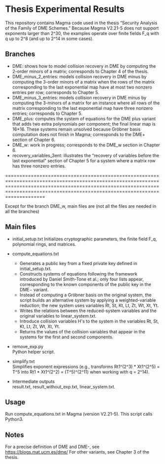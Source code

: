 # Thesis Experimental Results

This repository contains Magma code used in the thesis “Security Analysis of the Family of DME Schemes.” Because Magma V2.21-5 does not support exponents larger than 2^30, the examples operate over finite fields F_q with q up to 2^8 (and up to 2^14 in some cases).

## Branches
- DME: shows how to model collision recovery in DME by computing the 2-order minors of a matrix; corresponds to Chapter 4 of the thesis.
- DME_minus_2_entries: models collision recovery in DME minus by computing the 3-order minors of a matrix when the rows of the matrix corresponding to the last exponential map have at most two nonzero entries per row; corresponds to Chapter 5.
- DME_minus_3_entries: models collision recovery in DME minus by computing the 3-minors of a matrix for an instance where all rows of the matrix corresponding to the last exponential map have three nonzero entries; corresponds to Chapter 5.
- DME_plus: computes the system of equations for the DME plus variant that adds two extra polynomials per component; the final linear map is 16×16. These systems remain unsolved because Gröbner basis computation does not finish in Magma; corresponds to the DME+ section of Chapter 6.
- DME_w: work in progress; corresponds to the DME_w section in Chapter 6.
- recovery_variables_3ent: illustrates the “recovery of variables before the last exponential” section of Chapter 5 for a system where a matrix row has three nonzero entries.

======================================================================================================================================================================================================================================

Except for the branch DME_w, main files are (not all the files are needed in all the branches)

## Main files

- initial_setup.txt 
  Initializes cryptographic parameters, the finite field F_q, polynomial rings, and matrices.

- compute_equations.txt  
  - Generates a public key from a fixed private key defined in initial_setup.txt.  
  - Constructs systems of equations following the framework introduced by Daniel Smith-Tone et al.; only four lists appear, corresponding to the known components of the public key in the DME−     variant.  
  - Instead of computing a Gröbner basis on the original system, the script builds an alternative system by applying a weighted-variable reduction; the new system uses variables Rt, St, Kt, Lt, Zt, Wt, Xt, Yt.  
  - Writes the relations between the reduced-system variables and the original variables to linear_system.txt.  
  - Introduce collision variables H's to the system in the variables Rt, St, Kt, Lt, Zt, Wt, Xt, Yt.
  - Returns the values of the collision variables that appear in the systems for the first and second components.

- remove_exp.py  
  Python helper script.

- simplify.txt  
  Simplifies exponent expressions (e.g., transforms Rt1^(2^3) * Xt1^(2^5) = T^5 into Rt1 * Xt1^(2^2) = (T^5)^(2^11) when working with q = 2^14).

- Intermediate outputs  
  result.txt, result_without_exp.txt, linear_system.txt.

## Usage

Run compute_equations.txt in Magma (version V2.21-5). This script calls Python3.

## Notes

For a precise definition of DME and DME-, see https://blogs.mat.ucm.es/dme/
For other variants, see Chapter 3 of the thesis.
